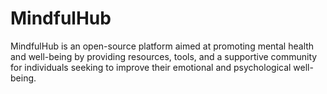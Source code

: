 # MindfulHub
MindfulHub is an open-source platform aimed at promoting mental health and well-being by providing resources, tools, and a supportive community for individuals seeking to improve their emotional and psychological well-being.
